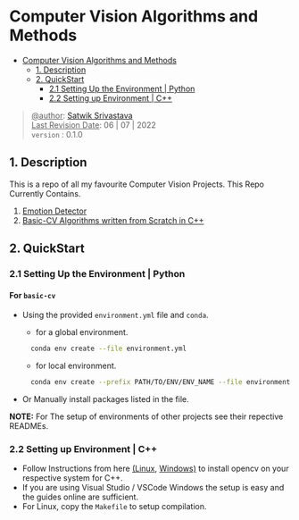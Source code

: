 # Computer Vision Algorithms and Methods

- [Computer Vision Algorithms and Methods](#computer-vision-algorithms-and-methods)
  - [1. Description](#1-description)
  - [2. QuickStart](#2-quickstart)
    - [2.1 Setting Up the Environment | Python](#21-setting-up-the-environment--python)
    - [2.2 Setting up Environment | C++](#22-setting-up-environment--c)

> <span><u>@author</u></span>: [Satwik Srivastava](#) <br>
> <span><u>Last Revision Date</u></span>: 06 | 07 | 2022 <br>
> `version` : 0.1.0

## 1. Description
This is a repo of all my favourite Computer Vision Projects. This Repo Currently Contains.
1. [Emotion Detector](https://github.com/Satwik-S9/Sol-CV/tree/main/object-detection/emotion-detector)
2. [Basic-CV Algorithms written from Scratch in C++](https://github.com/Satwik-S9/Sol-CV/tree/main/basic-cv)

## 2. QuickStart

### 2.1 Setting Up the Environment | Python

#### For `basic-cv`

  - Using the provided `environment.yml` file and `conda`.
    - for a global environment.

    ```bash
      conda env create --file environment.yml
    ```
    - for local environment.

    ```bash
      conda env create --prefix PATH/TO/ENV/ENV_NAME --file environment.yml
    ```

  - Or Manually install packages listed in the file.

**NOTE:** For The setup of environments of other projects see their repective READMEs.

### 2.2 Setting up Environment | C++

  - Follow Instructions from here [(Linux](https://docs.opencv.org/4.x/d7/d9f/tutorial_linux_install.html), [Windows)](https://docs.opencv.org/4.x/d3/d52/tutorial_windows_install.html) to install opencv on your respective system for C++.
  - If you are using Visual Studio / VSCode Windows the setup is easy and the guides online are sufficient.
  - For Linux, copy the `Makefile` to setup compilation. 
